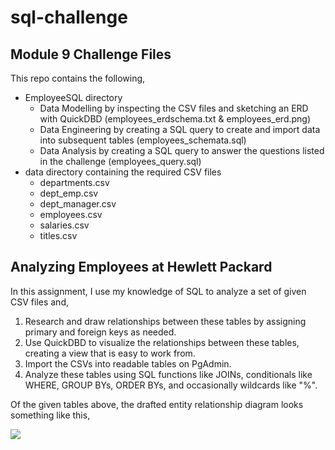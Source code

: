 # sql-challenge
## Module 9 Challenge Files

This repo contains the following,
- EmployeeSQL directory
    - Data Modelling by inspecting the CSV files and sketching an ERD with QuickDBD (employees_erdschema.txt & employees_erd.png)
    - Data Engineering by creating a SQL query to create and import data into subsequent tables (employees_schemata.sql)
    - Data Analysis by creating a SQL query to answer the questions listed in the challenge (employees_query.sql)
- data directory containing the required CSV files
    -  departments.csv
    -  dept_emp.csv
    -  dept_manager.csv
    -  employees.csv
    -  salaries.csv
    -  titles.csv
 
## Analyzing Employees at Hewlett Packard
In this assignment, I use my knowledge of SQL to analyze a set of given CSV files and,
1. Research and draw relationships between these tables by assigning primary and foreign keys as needed.
2. Use QuickDBD to visualize the relationships between these tables, creating a view that is easy to work from.
3. Import the CSVs into readable tables on PgAdmin.
4. Analyze these tables using SQL functions like JOINs, conditionals like WHERE, GROUP BYs, ORDER BYs, and occasionally wildcards like "%".

Of the given tables above, the drafted entity relationship diagram looks something like this,

<img src = "https://github.com/nivethasund/sql-challenge/blob/main/EmployeeSQL/employee_erd.png">
